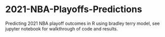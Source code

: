 # 2021-NBA-Playoffs-Predictions
Predicting 2021 NBA playoff outcomes in R using bradley terry model, see jupyter notebook for walkthrough of code and results.
